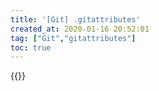 ```yaml
---
title: '[Git] .gitattributes'
created_at: 2020-01-16 20:52:01
tag: ["Git","gitattributes"]
toc: true
---
```


{{<highlight-file file="/.gitattributes" lang="ini">}}

